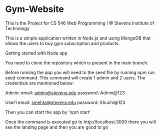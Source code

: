# Gym-Website

This is the Project for CS 546 Web Programming I @ Stevens Institute of Technology

This is a simple application written in Node.js and using MongoDB that allows the users to buy gym subscription and products.

Getting started with Node app

You need to clone the repository which is present in the main branch.

Before running the app you will need to the seed file by running npm run seed command. This command will create 1 admin
and 2 users. The credentials are mentioned below:

Admin:
email: admin@stevens.edu
password: Admin@123

User1
email: smehta@stevens.edu
password: Shuchi@123


Then you can start the app by 'npm start'

Once the command is executed  go to http://localhost:3000 there you will see the landing page and then you are good to go
